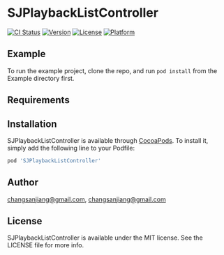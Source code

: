 # SJPlaybackListController

[![CI Status](https://img.shields.io/travis/changsanjiang@gmail.com/SJPlaybackListController.svg?style=flat)](https://travis-ci.org/changsanjiang@gmail.com/SJPlaybackListController)
[![Version](https://img.shields.io/cocoapods/v/SJPlaybackListController.svg?style=flat)](https://cocoapods.org/pods/SJPlaybackListController)
[![License](https://img.shields.io/cocoapods/l/SJPlaybackListController.svg?style=flat)](https://cocoapods.org/pods/SJPlaybackListController)
[![Platform](https://img.shields.io/cocoapods/p/SJPlaybackListController.svg?style=flat)](https://cocoapods.org/pods/SJPlaybackListController)

## Example

To run the example project, clone the repo, and run `pod install` from the Example directory first.

## Requirements

## Installation

SJPlaybackListController is available through [CocoaPods](https://cocoapods.org). To install
it, simply add the following line to your Podfile:

```ruby
pod 'SJPlaybackListController'
```

## Author

changsanjiang@gmail.com, changsanjiang@gmail.com

## License

SJPlaybackListController is available under the MIT license. See the LICENSE file for more info.
